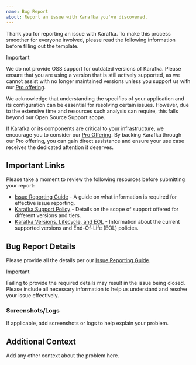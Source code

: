 ```yaml
---
name: Bug Report
about: Report an issue with Karafka you've discovered.
---
```


Thank you for reporting an issue with Karafka. To make this process smoother for everyone involved, please read the following information before filling out the template.

> [!IMPORTANT]
> We do not provide OSS support for outdated versions of Karafka. Please ensure that you are using a version that is still actively supported, as we cannot assist with no longer maintained versions unless you support us with our [Pro offering](https://karafka.io/docs/Pro-Support/).

We acknowledge that understanding the specifics of your application and its configuration can be essential for resolving certain issues. However, due to the extensive time and resources such analysis can require, this falls beyond our Open Source Support scope.

If Karafka or its components are critical to your infrastructure, we encourage you to consider our [Pro Offering](https://karafka.io/docs/Pro-Support/). By backing Karafka through our Pro offering, you can gain direct assistance and ensure your use case receives the dedicated attention it deserves.

## Important Links

Please take a moment to review the following resources before submitting your report:

- [Issue Reporting Guide](https://karafka.io/docs/Support/#issue-reporting-guide) - A guide on what information is required for effective issue reporting.
- [Karafka Support Policy](https://karafka.io/docs/Support/) - Details on the scope of support offered for different versions and tiers.
- [Karafka Versions, Lifecycle, and EOL](https://karafka.io/docs/Versions-Lifecycle-and-EOL/) - Information about the current supported versions and End-Of-Life (EOL) policies.

## Bug Report Details

Please provide all the details per our [Issue Reporting Guide](https://karafka.io/docs/Support/#issue-reporting-guide).

> [!IMPORTANT]
> Failing to provide the required details may result in the issue being closed. Please include all necessary information to help us understand and resolve your issue effectively.

### Screenshots/Logs

If applicable, add screenshots or logs to help explain your problem.

## Additional Context

Add any other context about the problem here.
